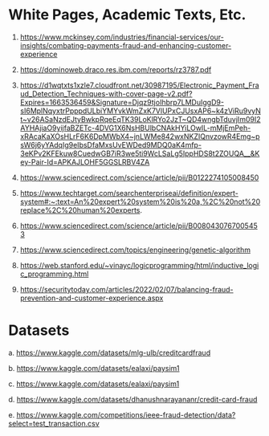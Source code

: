 # White Pages, Academic Texts, Etc.

1. https://www.mckinsey.com/industries/financial-services/our-insights/combating-payments-fraud-and-enhancing-customer-experience

2. https://dominoweb.draco.res.ibm.com/reports/rz3787.pdf

3. https://d1wqtxts1xzle7.cloudfront.net/30987195/Electronic_Payment_Fraud_Detection_Techniques-with-cover-page-v2.pdf?Expires=1663536459&Signature=Djqz9tjoIhbrp7LMDuIggD9-sI6MplNqyxtrPpppdULbiYMYvkWmZxK7VlUPxCJUsxAP6~k4zViRu9vyNt~v26ASaNzdEJtyBwkpRqeEqTK39LoKlRYo2JzT~QD4wngbTduvjIm09I2AYHAjiaO9yijfaBZETc-4DVG1X6NsHBUlbCNAkHYiLOwIL-mMjEmPeh-xRAcaKaXOsHLrF6K6DpMWbX4~jnLWMe842wxNKZIQnvzowR4Emg~psW6j6yYAdqIg9eIbsDfaMxsUvEWDed9MDQ0aK4mfp-3eKPv2KFEkuw8CuedwGB7iR3we5ti9WcLSaLg5IppHDS8t2ZOUQA__&Key-Pair-Id=APKAJLOHF5GGSLRBV4ZA

4. https://www.sciencedirect.com/science/article/pii/B0122274105008450

5. https://www.techtarget.com/searchenterpriseai/definition/expert-system#:~:text=An%20expert%20system%20is%20a,%2C%20not%20replace%2C%20human%20experts.

6. https://www.sciencedirect.com/science/article/pii/B0080430767005453

7. https://www.sciencedirect.com/topics/engineering/genetic-algorithm

8. https://web.stanford.edu/~vinayc/logicprogramming/html/inductive_logic_programming.html

9. https://securitytoday.com/articles/2022/02/07/balancing-fraud-prevention-and-customer-experience.aspx

# Datasets

a. https://www.kaggle.com/datasets/mlg-ulb/creditcardfraud

b. https://www.kaggle.com/datasets/ealaxi/paysim1

c. https://www.kaggle.com/datasets/ealaxi/paysim1

d. https://www.kaggle.com/datasets/dhanushnarayananr/credit-card-fraud

e. https://www.kaggle.com/competitions/ieee-fraud-detection/data?select=test_transaction.csv



